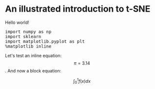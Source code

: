 # An illustrated introduction to t-SNE

Hello world!

<pre data-code-language="python"
     data-executable="true"
     data-type="programlisting">
import numpy as np
import sklearn
import matplotlib.pyplot as plt
%matplotlib inline
</pre>

Let's test an inline equation: <span class="math-tex" data-type="tex">$$\pi=3.14$$</span>. And now a block equation:

<span class="math-tex" data-type="tex">$$\int_0^1 f(x)dx$$</span>
